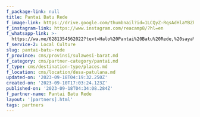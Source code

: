 ```yaml
---
f_package-link: null
title: Pantai Batu Rede
f_image-link: https://drive.google.com/thumbnail?id=1LCQyZ-RqsAdHlaYBZhyiICUhsHfLyR0Y
f_instagram-link: https://www.instagram.com/reacamp8/?hl=en
f_whatsapp-link: >-
  https://wa.me/6281354562022?text=Halo%20Pantai%20Batu%20Rede,%20saya%20dapat%20info%20dari%20@loocale.id%20dan%20punya%20pertanyaan
f_service-2: Local Culture
slug: pantai-batu-rede
f_province: cms/provinsi/sulawesi-barat.md
f_category: cms/partner-category/pantai.md
f_type: cms/destination-type/places.md
f_location: cms/location/desa-patulana.md
updated-on: '2023-09-18T04:19:32.250Z'
created-on: '2023-09-10T17:03:24.123Z'
published-on: '2023-09-18T04:34:08.284Z'
f_partner-name: Pantai Batu Rede
layout: '[partners].html'
tags: partners
---
```



